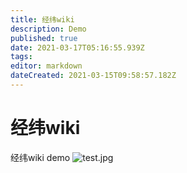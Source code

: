 ```yaml
---
title: 经纬wiki
description: Demo
published: true
date: 2021-03-17T05:16:55.939Z
tags: 
editor: markdown
dateCreated: 2021-03-15T09:58:57.182Z
---
```


# 经纬wiki
经纬wiki demo
![test.jpg](https://static.hotdry.top/logo2.jpg)
